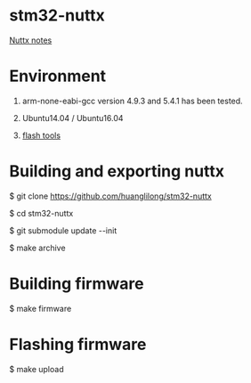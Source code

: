 # stm32-nuttx
  [Nuttx notes](https://huanglilong.gitbooks.io/nuttx-notes/content/)

# Environment
  1. arm-none-eabi-gcc version 4.9.3 and 5.4.1 has been tested.

  2. Ubuntu14.04 / Ubuntu16.04

  3. [flash tools](https://github.com/texane/stlink)

# Building and exporting nuttx
$ git clone https://github.com/huanglilong/stm32-nuttx

$ cd stm32-nuttx

$ git submodule update --init

$ make archive

# Building firmware
$ make firmware

# Flashing firmware
$ make upload
